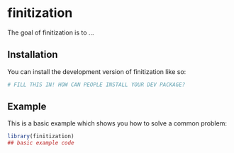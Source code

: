 
# finitization

<!-- badges: start -->
<!-- badges: end -->

The goal of finitization is to ...

## Installation

You can install the development version of finitization like so:

``` r
# FILL THIS IN! HOW CAN PEOPLE INSTALL YOUR DEV PACKAGE?
```

## Example

This is a basic example which shows you how to solve a common problem:

``` r
library(finitization)
## basic example code
```

